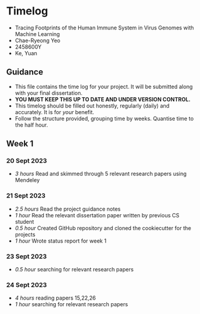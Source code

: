 # Timelog

* Tracing Footprints of the Human Immune System in Virus Genomes with Machine Learning
* Chae-Ryeong Yeo
* 2458600Y
* Ke, Yuan

## Guidance

* This file contains the time log for your project. It will be submitted along with your final dissertation.
* **YOU MUST KEEP THIS UP TO DATE AND UNDER VERSION CONTROL.**
* This timelog should be filled out honestly, regularly (daily) and accurately. It is for *your* benefit.
* Follow the structure provided, grouping time by weeks.  Quantise time to the half hour.

## Week 1

### 20 Sept 2023
* *3 hours* Read and skimmed through 5 relevant research papers using Mendeley

### 21 Sept 2023

* *2.5 hours* Read the project guidance notes
* *1 hour* Read the relevant dissertation paper written by previous CS student
* *0.5 hour* Created GitHub repository and cloned the cookiecutter for the projects
* *1 hour* Wrote status report for week 1

### 23 Sept 2023

* *0.5 hour* searching for relevant research papers

### 24 Sept 2023

* *4 hours* reading papers 15,22,26
* *1 hour* searching for relevant research papers
